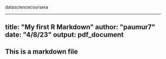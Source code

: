 datasciencecoursera



----
title: "My first R Markdown"
author: "paumur7"
date: "4/8/23"
output: pdf_document
----


## This is a markdown file
